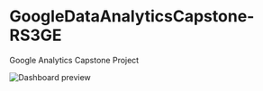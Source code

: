 # GoogleDataAnalyticsCapstone-RS3GE
Google Analytics Capstone Project













![Dashboard preview](https://public.tableau.com/static/images/rs/rs3geexpensiveitems/Dashboard1/1.png)
